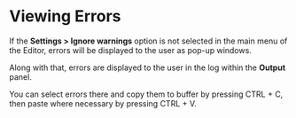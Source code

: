 # Viewing Errors

If the **Settings \> Ignore warnings** option is not selected in the main menu of the Editor, errors will be displayed to the user as pop-up windows.

Along with that, errors are displayed to the user in the log within the **Output** panel.

You can select errors there and copy them to buffer by pressing CTRL + C, then paste where necessary by pressing CTRL + V.

